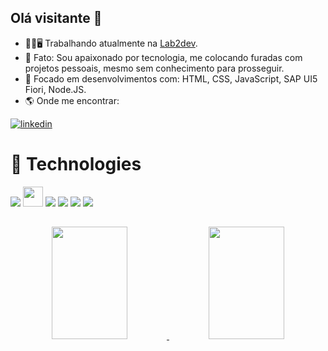 ##  Olá visitante 👋
* 👨‍💻🖥 Trabalhando atualmente na [Lab2dev](https://lab2dev.com/).
* 🌟 Fato: Sou apaixonado por tecnologia, me colocando furadas com projetos pessoais, mesmo sem conhecimento para prosseguir.
* 🧰 Focado em desenvolvimentos com: HTML, CSS, JavaScript, SAP UI5 Fiori, Node.JS.
* 🌎 Onde me encontrar:

[![linkedin](https://img.shields.io/badge/linkedin-0A66C2?style=for-the-badge&logo=linkedin&logoColor=white)](https://www.linkedin.com/in/renang-freire)


# 🚀 Technologies 
<p align="left">
<img src="https://img.icons8.com/color/32/000000/javascript"/>
<img src="https://icon.icepanel.io/Technology/svg/Node.js.svg" width="32" height="32"/>
<img src="https://img.icons8.com/?size=32&id=38192&format=png">
<img src="https://img.icons8.com/color/32/000000/git"/>
<img src="https://img.icons8.com/color/32/000000/html-5"/>
<img src="https://img.icons8.com/color/32/000000/css3"/>
</p>

##
<div align="center">
  <a href="https://github.com/ydragonz">
  <img width="49%" height="180em" src="https://github-readme-stats.vercel.app/api?username=renangfreire&show_icons=true&theme=tokyonight&include_all_commits=true&count_private=true"/>
  <img width="49%" height="180em" src="https://github-readme-stats.vercel.app/api/top-langs/?username=renangfreire&layout=compact&langs_count=7&theme=tokyonight"/>
</div>

##
